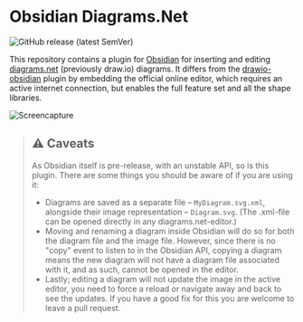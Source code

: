 # Obsidian Diagrams.Net

![GitHub release (latest SemVer)](https://img.shields.io/github/v/release/jensmtg/obsidian-diagrams-net?style=for-the-badge&sort=semver)

This repository contains a plugin for [Obsidian](https://obsidian.md/) for inserting and editing [diagrams.net](https://diagrams.net/) (previously draw.io) diagrams. It differs from the [drawio-obsidian](https://github.com/zapthedingbat/drawio-obsidian) plugin by embedding the official online editor, which requires an active internet connection, but enables the full feature set and all the shape libraries.

![Screencapture](demo.gif)


> ## ⚠️ **Caveats**
> As Obsidian itself is pre-release, with an unstable API, so is this plugin. There are some things you should be aware of if you are using it:
> 
> - Diagrams are saved as a separate file – ``MyDiagram.svg.xml``, alongside their image representation – ``Diagram.svg``. (The .xml-file can be opened directly in any diagrams.net-editor.)
> - Moving and renaming a diagram inside Obsidian will do so for both the diagram file and the image file. However, since there is no "copy" event to listen to in the Obsidian API, copying a diagram means the new diagram will not have a diagram file associated with it, and as such, cannot be opened in the editor.
> - Lastly; editing a diagram will not update the image in the active editor, you need to force a reload or navigate away and back to see the updates. If you have a good fix for this you are welcome to leave a pull request.
> 